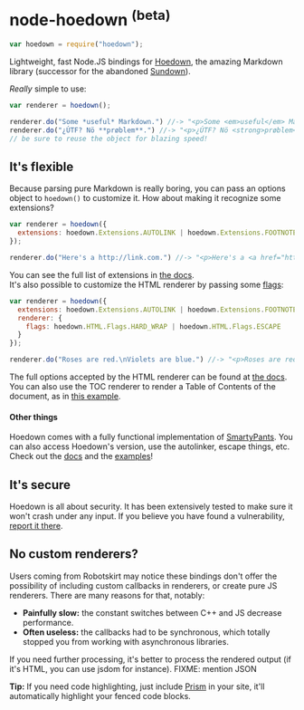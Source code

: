 # node-hoedown <sup>(beta)</sup>

```js
var hoedown = require("hoedown");
```

Lightweight, fast Node.JS bindings for [Hoedown][], the amazing Markdown library (successor for the abandoned [Sundown][]).

*Really* simple to use:

```js
var renderer = hoedown();

renderer.do("Some *useful* Markdown.") //-> "<p>Some <em>useful</em> Markdown.</p>"
renderer.do("¿ÚTF? Nö **prøblem**.") //-> "<p>¿ÚTF? Nö <strong>prøblem</strong>.</p>"
// be sure to reuse the object for blazing speed!
```


## It's flexible

Because parsing pure Markdown is really boring, you can pass an options object to
`hoedown()` to customize it. How about making it recognize some extensions?

```js
var renderer = hoedown({
  extensions: hoedown.Extensions.AUTOLINK | hoedown.Extensions.FOOTNOTES
});

renderer.do("Here's a http://link.com.") //-> "<p>Here's a <a href="http://link.com">http://link.com</a>.</p>"
```

You can see the full list of extensions in [the docs](doc/document.markdown#flags_hoedown_extensions).  
It's also possible to customize the HTML renderer by passing some [flags](doc/html.markdown#flags_hoedown_html_flags):

```js
var renderer = hoedown({
  extensions: hoedown.Extensions.AUTOLINK | hoedown.Extensions.FOOTNOTES,
  renderer: {
    flags: hoedown.HTML.Flags.HARD_WRAP | hoedown.HTML.Flags.ESCAPE
  }
});

renderer.do("Roses are red.\nViolets are blue.") //-> "<p>Roses are red.<br>Violets are blue.</p>"
```

The full options accepted by the HTML renderer can be found at [the docs](doc).
You can also use the TOC renderer to render a Table of Contents of the document,
as in [this example](example/withtoc.js).

#### Other things

Hoedown comes with a fully functional implementation of [SmartyPants][].
You can also access Hoedown's version, use the autolinker, escape things, etc.
Check out the [docs](doc) and the [examples](example)!


## It's secure

Hoedown is all about security. It has been extensively tested to make sure it won't
crash under any input. If you believe you have found a vulnerability,
[report it there][Hoedown bugs].


## No custom renderers?

Users coming from Robotskirt may notice these bindings don't offer the possibility
of including custom callbacks in renderers, or create pure JS renderers. There are
many reasons for that, notably:

 * **Painfully slow:** the constant switches between C++ and JS decrease performance.
 * **Often useless:** the callbacks had to be synchronous, which totally stopped you from
   working with asynchronous libraries.

If you need further processing, it's better to process the rendered output (if it's
HTML, you can use jsdom for instance). FIXME: mention JSON

**Tip:** If you need code highlighting, just include [Prism][] in your site,
it'll automatically highlight your fenced code blocks.



[Hoedown]: https://github.com/hoedown/hoedown
[Hoedown bugs]: https://github.com/hoedown/hoedown#help-us
[Sundown]: https://github.com/vmg/sundown
[Prism]: http://prismjs.com
[SmartyPants]: http://daringfireball.net/projects/smartypants
